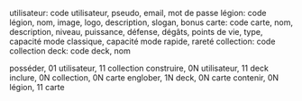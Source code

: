 utilisateur: code utilisateur, pseudo, email, mot de passe
légion: code légion, nom, image, logo, description, slogan, bonus
carte: code carte, nom, description, niveau, puissance, défense, dégâts, points de vie, type, capacité mode classique, capacité mode rapide, rareté
collection: code collection
deck: code deck, nom

posséder, 01 utilisateur, 11 collection
construire, 0N utilisateur, 11 deck
inclure, 0N collection, 0N carte
englober, 1N deck, 0N carte
contenir, 0N légion, 11 carte